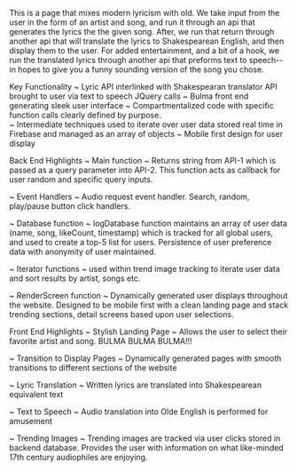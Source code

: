 This is a page that mixes modern lyricism with old.  We take input from the user in the form of an artist and song, and run it through an api that generates the lyrics the the given song. After, we run that return through another api that will translate the lyrics to Shakespearean English, and then display them to the user. For added entertainment, and a bit of a hook, we run the translated lyrics through another api that preforms text to speech-- in hopes to give you a funny sounding version of the song you chose. 

Key Functionality
~  Lyric API interlinked with Shakespearan translator API brought to user via text to speech JQuery calls
~  Bulma front end generating sleek user interface
~  Compartmentalized code with specific function calls clearly defined by purpose.  
~  Intermediate techniques used to iterate over user data stored real time in Firebase and managed as an array of objects
~  Mobile first design for user display


Back End Highlights
~  Main function ~ Returns string from API-1 which is passed as a query parameter into API-2.  This function acts as callback for user random and specific query inputs.

~  Event Handlers ~ Audio request event handler.  Search, random, play/pause button click handlers.  

~  Database function ~ logDatabase function maintains an array of user data (name, song, likeCount, timestamp) which is tracked for all global users, and used to create a top-5 list for users.  Persistence of user preference data with anonymity of user maintained.

~ Iterator functions ~ used within trend image tracking to iterate user data and sort results by artist, songs etc.

~ RenderScreen function ~ Dynamically generated user displays throughout the website.  Designed to be mobile first with a clean landing page and stack trending sections, detail screens based upon user selections.


Front End Highlights
 ~  Stylish Landing Page ~ Allows the user to select their favorite artist and song.  BULMA BULMA BULMA!!!

 ~ Transition to Display Pages ~  Dynamically generated pages with smooth transitions to different sections of the website

 ~ Lyric Translation ~ Written lyrics are translated into Shakespearean equivalent text

 ~ Text to Speech ~ Audio translation into Olde English is performed for amusement

 ~  Trending Images ~ Trending images are tracked via user clicks stored in backend database.  Provides the user with information on what like-minded 17th century audiophiles are enjoying.
